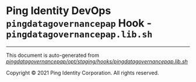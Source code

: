 
# Ping Identity DevOps `pingdatagovernancepap` Hook - `pingdatagovernancepap.lib.sh`

---
This document is auto-generated from _[pingdatagovernancepap/opt/staging/hooks/pingdatagovernancepap.lib.sh](https://github.com/pingidentity/pingidentity-docker-builds/blob/master/pingdatagovernancepap/opt/staging/hooks/pingdatagovernancepap.lib.sh)_

Copyright © 2021 Ping Identity Corporation. All rights reserved.
